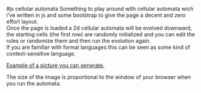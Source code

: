 #js cellular automata
Something to play around with cellular automata wich i've written in js and some bootstrap to give the page a decent and zero effort layout.  
Once the page is loaded a 2d cellular automata will be evolved downward, the starting cells (the first row) are randomly initialized  and you can edit the rules or randomize them and then run the evolution again.  
If you are familiar with formal languages this can be seen as some kind of context-sensitive language.  

[Example of a picture you can generate.](example.png)  

The size of the image is proportional to the window of your browser when you run the automata.